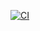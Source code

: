 [![CI](https://github.com/23f3004220/ga/actions/workflows/main.yml/badge.svg)](https://github.com/23f3004220/ga/actions/workflows/main.yml)
